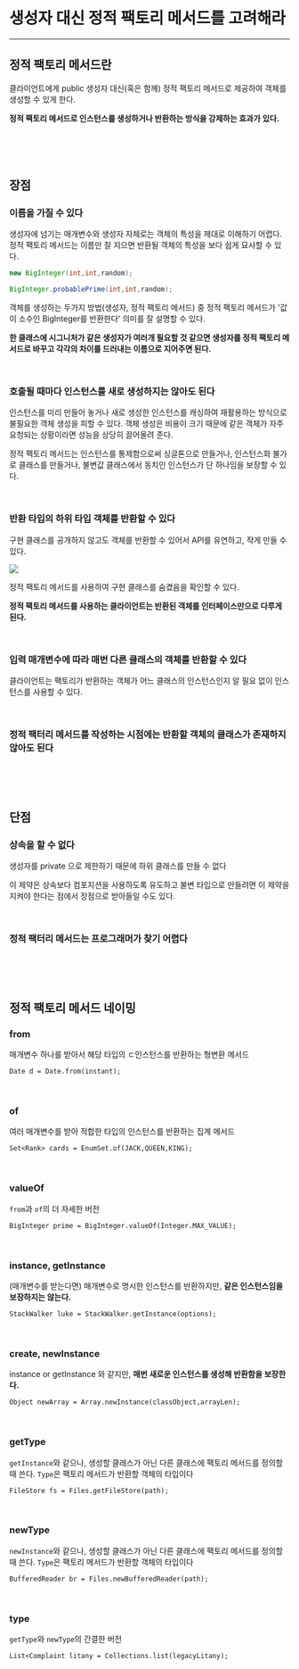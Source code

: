 # 생성자 대신 정적 팩토리 메서드를 고려해라

---

## 정적 팩토리 메서드란

클라이언트에게 public 생성자 대신(혹은 함께) 정적 팩토리 메서드로 제공하여 객체를 생성할 수 있게 한다.

**정적 팩토리 메서드로 인스턴스를 생성하거나 반환하는 방식을 강제하는 효과가 있다.**

<br><br><br>

## 장점

### 이름을 가질 수 있다

생성자에 넘기는 매개변수와 생성자 자체로는 객체의 특성을 제대로 이해하기 어렵다.
정적 팩토리 메서드는 이름만 잘 지으면 반환될 객체의 특성을 보다 쉽게 묘사할 수 있다.

```Java
new BigInteger(int,int,random);

BigInteger.probablePrime(int,int,random);
```

객체를 생성하는 두가지 방법(생성자, 정적 팩토리 메서드) 중 정적 팩토리 메서드가 '값이 소수인 BigInteger를 반환한다' 의미를 잘 설명할 수 있다.

**한 클래스에 시그니처가 같은 생성자가 여러개 필요할 것 같으면 생성자를 정적 팩토리 메서드로 바꾸고 각각의 차이를 드러내는 이름으로 지어주면 된다.**

<br>

### 호출될 때마다 인스턴스를 새로 생성하지는 않아도 된다

인스턴스를 미리 만들어 놓거나 새로 생성한 인스턴스를 캐싱하여 재활용하는 방식으로 불필요한 객체 생성을 피할 수 있다. 
객체 생성은 비용이 크기 때문에 같은 객체가 자주 요청되는 상황이라면 성능을 상당히 끌어올려 준다.

정적 펙토리 메서드는 인스턴스를 통제함으로써 싱글톤으로 만들거나, 인스턴스화 불가로 클래스를 만들거나, 불변값 클래스에서 동치인 인스턴스가 단 하나임을 보장할 수 있다.

<br>

### 반환 타입의 하위 타입 객체를 반환할 수 있다

구현 클래스를 공개하지 않고도 객체를 반환할 수 있어서 API를 유연하고, 작게 만들 수 있다.

![](https://github.com/dragonappear/read/assets/89398909/996ec364-39cb-4a17-9709-2360570624f2)

정적 팩토리 메서드를 사용하여 구현 클래스를 숨겼음을 확인할 수 있다.

**정적 팩토리 메서드를 사용하는 클라이언트는 반환된 객체를 인터페이스만으로 다루게 된다.**

<br>

### 입력 매개변수에 따라 매번 다른 클래스의 객체를 반환할 수 있다

클라이언트는 팩토리가 반환하는 객체가 어느 클래스의 인스턴스인지 알 필요 없이 인스턴스를 사용할 수 있다.

<br>

### 정적 팩터리 메서드를 작성하는 시점에는 반환할 객체의 클래스가 존재하지 않아도 된다

<br><br><br>

## 단점

### 상속을 할 수 없다

생성자를 private 으로 제한하기 때문에 하위 클래스를 만들 수 없다

이 제약은 상속보다 컴포지션을 사용하도록 유도하고 불변 타입으로 만들려면 이 제약을 지켜야 한다는 점에서 장점으로 받아들일 수도 있다.

<br>

### 정적 팩터리 메서드는 프로그래머가 찾기 어렵다

<br><br><br>

## 정적 팩토리 메서드 네이밍

### from

매개변수 하나를 받아서 해당 타입의 ㄷ인스턴스를 반환하는 형변환 메서드

`Date d = Date.from(instant);`

<br>

### of

여러 매개변수를 받아 적합한 타입의 인스턴스를 반환하는 집계 메서드

`Set<Rank> cards = EnumSet.of(JACK,QUEEN,KING);`

<br>

### valueOf

`from`과 `of`의 더 자세한 버전

`BigInteger prime = BigInteger.valueOf(Integer.MAX_VALUE);`

<br>

### instance, getInstance

(매개변수를 받는다면) 매개변수로 명시한 인스턴스를 반환하지만, **같은 인스턴스임을 보장하지는 않는다.**

`StackWalker luke = StackWalker.getInstance(options);`

<br>

### create, newInstance

instance or getInstance 와 같지만, **매번 새로운 인스턴스를 생성해 반환함을 보장한다.**

`Object newArray = Array.newInstance(classObject,arrayLen);`

<br>

### getType

`getInstance`와 같으나, 생성할 클래스가 아닌 다른 클래스에 팩토리 메서드를 정의할 때 쓴다. `Type`은 팩토리 메서드가 반환할 객체의 타입이다

`FileStore fs = Files.getFileStore(path);`

<br>

### newType

`newInstance`와 같으나, 생성할 클래스가 아닌 다른 클래스에 팩토리 메서드를 정의할 때 쓴다. `Type`은 팩토리 메서드가 반환할 객체의 타입이다

`BufferedReader br = Files.newBufferedReader(path);`

<br>

### type

`getType`와 `newType`의 간결한 버전

`List<Complaint litany = Collections.list(legacyLitany);` 